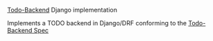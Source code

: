 [Todo-Backend](https://www.todobackend.com/) Django implementation

Implements a TODO backend in Django/DRF conforming to the [Todo-Backend Spec](https://www.todobackend.com/specs/index.html?https://todo-django-backend.herokuapp.com/todos/)

